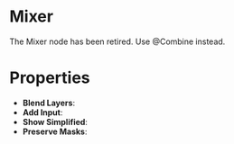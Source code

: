 # Mixer



The Mixer node has been retired. Use @Combine instead.



# Properties

- **Blend Layers**: 
- **Add Input**: 
- **Show Simplified**: 
- **Preserve Masks**: 



